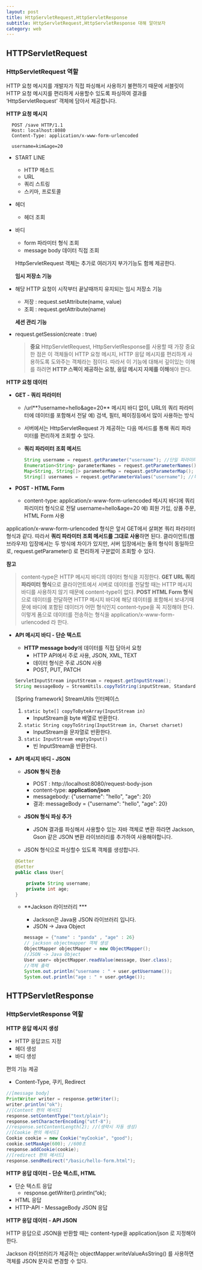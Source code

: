 ```yaml
---
layout: post
title: HttpServletRequest,HttpServletResponse
subtitle: HttpServletRequest,HttpServletResponse 대해 알아보자
category: web
---
```



## HTTPServletRequest

### HttpServletRequest 역할

HTTP 요청 메시지를 개발자가 직접 파싱해서 사용하기 불편하기 때문에 서블릿이 HTTP 요청 메시지를 편리하게 사용할수 있도록  파싱하여 결과를 ‘HttpServletRequest’ 객체에 담아서 제공합니다.

**HTTP 요청 메시지**

```
  POST /save HTTP/1.1
  Host: localhost:8080
  Content-Type: application/x-www-form-urlencoded

  username=kim&age=20
```

- START LINE
    - HTTP 메소드
    - URL
    - 쿼리 스트링
    - 스키마, 프로토콜
- 헤더
    - 헤더 조회
- 바디
    - form 파라미터 형식 조회
    - message body 데이터 직접 조회

    HttpServletRequest 객체는 추가로 여러가지 부가기능도 함께 제공한다.

    **임시 저장소 기능**

- 해당 HTTP 요청이 시작부터 끝날때까지 유지되는 임시 저장소 기능
    - 저장 : request.setAttribute(name, value)
    - 조회 : request.getAttribute(name)

    **세션 관리 기능**

- request.getSession(create : true)

    > **중요**                                                                                                                             HttpServletRequest, HttpServletResponse를 사용할 때 가장 중요한 점은 이 객체들이 HTTP 요청 메시지, HTTP 응답 메시지를 편리하게 사용하도록 도와주는 객체라는 점이다. 따라서 이 기능에 대해서 깊이있는 이해를 하려면 **HTTP 스펙이 제공하는 요청, 응답 메시지 자체를 이해**해야 한다.
    >

**HTTP 요청 데이터**

- **GET - 쿼리 파라미터**
    - /url**?username=hello&age=20** 메시지 바디 없이, URL의 쿼리 파라미터에 데이터를 포함해서 전달
    예) 검색, 필터, 페이징등에서 많이 사용하는 방식
    - 서버에서는 HttpServletRequest 가 제공하는 다음 메서드를 통해 쿼리 파라미터를 편리하게 조회할 수
    있다.
    - **쿼리 파라미터 조회 메서드**

        ```java
        String username = request.getParameter("username"); //단일 파라미터 조회
        Enumeration<String> parameterNames = request.getParameterNames(); //  파라미터 이름들 모두 조회
        Map<String, String[]> parameterMap = request.getParameterMap(); //파라미터를 Map 으로 조회
        String[] usernames = request.getParameterValues("username"); //복수 파라미터 조회
        ```


- **POST - HTML Form**
    - content-type: application/x-www-form-urlencoded
    메시지 바디에 쿼리 파리미터 형식으로 전달 username=hello&age=20
    예) 회원 가입, 상품 주문, HTML Form 사용

application/x-www-form-urlencoded 형식은 앞서 GET에서 살펴본 쿼리 파라미터 형식과 같다.
따라서 **쿼리 파라미터 조회 메서드를 그대로 사용**하면 된다.
클라이언트(웹 브라우저) 입장에서는 두 방식에 차이가 있지만, 서버 입장에서는 둘의 형식이 동일하므로,
request.getParameter() 로 편리하게 구분없이 조회할 수 있다.

**참고**

> content-type은 HTTP 메시지 바디의 데이터 형식을 지정한다.
**GET URL 쿼리 파라미터 형식**으로 클라이언트에서 서버로 데이터를 전달할 때는 HTTP 메시지 바디를 사용하지 않기 때문에 content-type이 없다.
**POST HTML Form 형식**으로 데이터를 전달하면 HTTP 메시지 바디에 해당 데이터를 포함해서 보내기때문에 바디에 포함된 데이터가 어떤 형식인지 content-type을 꼭 지정해야 한다. 이렇게 폼으로 데이터를
전송하는 형식을 application/x-www-form-urlencoded 라 한다.
>
- **API 메시지 바디 - 단순 텍스트**
    - **HTTP message body**에 데이터를 직접 담아서 요청
        - HTTP API에서 주로 사용, JSON, XML, TEXT
        - 데이터 형식은 주로 JSON 사용
        - POST, PUT, PATCH

    ```java
    ServletInputStream inputStream = request.getInputStream();
    String messageBody = StreamUtils.copyToString(inputStream, StandardCharsets.UTF_8);
    ```

    [Spring framework] StreamUtils 인터페이스

    1. `static byte[] copyToByteArray(InputStream in)`
        - InputStream을 byte 배열로 반환한다.
    2. `static String copyToString(InputStream in, Charset charset)`
        - InputStream을 문자열로 반환한다.
    3. `static InputStream emptyInput()`
        - 빈 InputStream을 반환한다.

- **API 메시지 바디 - JSON**
    - **JSON 형식 전송**
        - POST : http://localhost:8080/request-body-json
        - content-type: **application/json**
        - messagebody: {"username": "hello", "age": 20}
        - 결과: messageBody = {"username": "hello", "age": 20}
    - **JSON 형식 파싱 추가**
        - JSON 결과를 파싱해서 사용할수 있는 자바 객체로 변환 하라면 Jackson, Gson 같은 JSON 변환 라이브러리를 추가하여 사용해야합니다.

    - JSON 형식으로 파싱할수 있도록 객체를 생성합니다.

    ```java
    @Getter
    @Setter
    public class User{

    	private String username;
    	private int age;
    }
    ```

    - **Jackson 라이브러리  ***
        - Jackson은 Java용 JSON 라이브러리 입니다.
        - JSON → Java Object

        ```java
        message = {"name" : "panda" , "age" : 26}
        // jackson objectmapper 객체 생성
        ObjectMapper objectMapper = new ObjectMapper();
        //JSON -> Java Object
        User user= objectMapper.readValue(message, User.class);
        //객체 출력
        System.out.println("username : " + user.getUsername());
        System.out.println("age : " + user.getAge());

        ```

## HTTPServletResponse

### HttpServletResponse 역할

**HTTP 응답 메시지 생성**

- HTTP 응답코드 지정
- 헤더 생성
- 바디 생성

편의 기능 제공

- Content-Type, 쿠키, Redirect

```java
//[message body]
PrintWriter writer = response.getWriter();
writer.println("ok");
//[Content 편의 메서드]
response.setContentType("text/plain");
response.setCharacterEncoding("utf-8");
//response.setContentLength(2); //(생략시 자동 생성)
//[Cookie 편의 메서드]
Cookie cookie = new Cookie("myCookie", "good");
cookie.setMaxAge(600); //600초
response.addCookie(cookie);
//[redirect 편의 메서드]
response.sendRedirect("/basic/hello-form.html");
```

**HTTP 응답 데이터 - 단순 텍스트, HTML**

- 단순 텍스트 응답
    - response.getWriter().println(”ok);
- HTML 응답
- HTTP-API - MessageBody JSON 응답

**HTTP 응답 데이터 - API JSON**

HTTP 응답으로 JSON을 반환할 때는 content-type을 application/json 로 지정해야 한다.

Jackson 라이브러리가 제공하는 objectMapper.writeValueAsString() 를 사용하면 객체를 JSON 문자로 변경할 수 있다.
